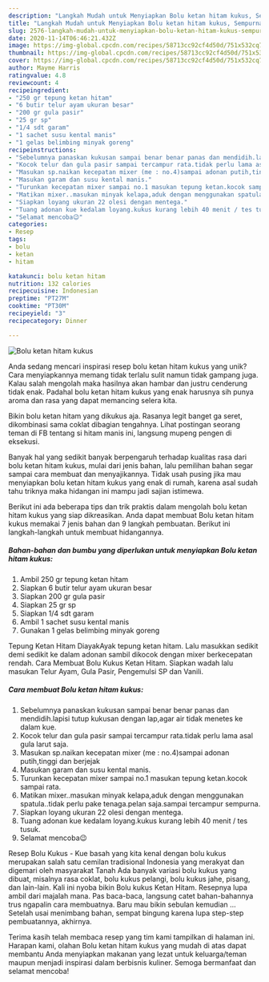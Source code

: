 ```yaml
---
description: "Langkah Mudah untuk Menyiapkan Bolu ketan hitam kukus, Sempurna"
title: "Langkah Mudah untuk Menyiapkan Bolu ketan hitam kukus, Sempurna"
slug: 2576-langkah-mudah-untuk-menyiapkan-bolu-ketan-hitam-kukus-sempurna
date: 2020-11-14T06:46:21.432Z
image: https://img-global.cpcdn.com/recipes/58713cc92cf4d50d/751x532cq70/bolu-ketan-hitam-kukus-foto-resep-utama.jpg
thumbnail: https://img-global.cpcdn.com/recipes/58713cc92cf4d50d/751x532cq70/bolu-ketan-hitam-kukus-foto-resep-utama.jpg
cover: https://img-global.cpcdn.com/recipes/58713cc92cf4d50d/751x532cq70/bolu-ketan-hitam-kukus-foto-resep-utama.jpg
author: Mayme Harris
ratingvalue: 4.8
reviewcount: 4
recipeingredient:
- "250 gr tepung ketan hitam"
- "6 butir telur ayam ukuran besar"
- "200 gr gula pasir"
- "25 gr sp"
- "1/4 sdt garam"
- "1 sachet susu kental manis"
- "1 gelas belimbing minyak goreng"
recipeinstructions:
- "Sebelumnya panaskan kukusan sampai benar benar panas dan mendidih.lapisi tutup kukusan dengan lap,agar air tidak menetes ke dalam kue."
- "Kocok telur dan gula pasir sampai tercampur rata.tidak perlu lama asal gula larut saja."
- "Masukan sp.naikan kecepatan mixer (me : no.4)sampai adonan putih,tinggi dan berjejak"
- "Masukan garam dan susu kental manis."
- "Turunkan kecepatan mixer sampai no.1 masukan tepung ketan.kocok sampai rata."
- "Matikan mixer..masukan minyak kelapa,aduk dengan menggunakan spatula..tidak perlu pake tenaga.pelan saja.sampai tercampur sempurna."
- "Siapkan loyang ukuran 22 olesi dengan mentega."
- "Tuang adonan kue kedalam loyang.kukus kurang lebih 40 menit / tes tusuk."
- "Selamat mencoba😉"
categories:
- Resep
tags:
- bolu
- ketan
- hitam

katakunci: bolu ketan hitam 
nutrition: 132 calories
recipecuisine: Indonesian
preptime: "PT27M"
cooktime: "PT30M"
recipeyield: "3"
recipecategory: Dinner

---
```



![Bolu ketan hitam kukus](https://img-global.cpcdn.com/recipes/58713cc92cf4d50d/751x532cq70/bolu-ketan-hitam-kukus-foto-resep-utama.jpg)

Anda sedang mencari inspirasi resep bolu ketan hitam kukus yang unik? Cara menyiapkannya memang tidak terlalu sulit namun tidak gampang juga. Kalau salah mengolah maka hasilnya akan hambar dan justru cenderung tidak enak. Padahal bolu ketan hitam kukus yang enak harusnya sih punya aroma dan rasa yang dapat memancing selera kita.

Bikin bolu ketan hitam yang dikukus aja. Rasanya legit banget ga seret, dikombinasi sama coklat dibagian tengahnya. Lihat postingan seorang teman di FB tentang si hitam manis ini, langsung mupeng pengen di eksekusi.

Banyak hal yang sedikit banyak berpengaruh terhadap kualitas rasa dari bolu ketan hitam kukus, mulai dari jenis bahan, lalu pemilihan bahan segar sampai cara membuat dan menyajikannya. Tidak usah pusing jika mau menyiapkan bolu ketan hitam kukus yang enak di rumah, karena asal sudah tahu triknya maka hidangan ini mampu jadi sajian istimewa.


Berikut ini ada beberapa tips dan trik praktis dalam mengolah bolu ketan hitam kukus yang siap dikreasikan. Anda dapat membuat Bolu ketan hitam kukus memakai 7 jenis bahan dan 9 langkah pembuatan. Berikut ini langkah-langkah untuk membuat hidangannya.

<!--inarticleads1-->

##### Bahan-bahan dan bumbu yang diperlukan untuk menyiapkan Bolu ketan hitam kukus:

1. Ambil 250 gr tepung ketan hitam
1. Siapkan 6 butir telur ayam ukuran besar
1. Siapkan 200 gr gula pasir
1. Siapkan 25 gr sp
1. Siapkan 1/4 sdt garam
1. Ambil 1 sachet susu kental manis
1. Gunakan 1 gelas belimbing minyak goreng


Tepung Ketan Hitam DiayakAyak tepung ketan hitam. Lalu masukkan sedikit demi sedikit ke dalam adonan sambil dikocok dengan mixer berkecepatan rendah. Cara Membuat Bolu Kukus Ketan Hitam. Siapkan wadah lalu masukan Telur Ayam, Gula Pasir, Pengemulsi SP dan Vanili. 

<!--inarticleads2-->

##### Cara membuat Bolu ketan hitam kukus:

1. Sebelumnya panaskan kukusan sampai benar benar panas dan mendidih.lapisi tutup kukusan dengan lap,agar air tidak menetes ke dalam kue.
1. Kocok telur dan gula pasir sampai tercampur rata.tidak perlu lama asal gula larut saja.
1. Masukan sp.naikan kecepatan mixer (me : no.4)sampai adonan putih,tinggi dan berjejak
1. Masukan garam dan susu kental manis.
1. Turunkan kecepatan mixer sampai no.1 masukan tepung ketan.kocok sampai rata.
1. Matikan mixer..masukan minyak kelapa,aduk dengan menggunakan spatula..tidak perlu pake tenaga.pelan saja.sampai tercampur sempurna.
1. Siapkan loyang ukuran 22 olesi dengan mentega.
1. Tuang adonan kue kedalam loyang.kukus kurang lebih 40 menit / tes tusuk.
1. Selamat mencoba😉


Resep Bolu Kukus - Kue basah yang kita kenal dengan bolu kukus merupakan salah satu cemilan tradisional Indonesia yang merakyat dan digemari oleh masyarakat Tanah Ada banyak variasi bolu kukus yang dibuat, misalnya rasa coklat, bolu kukus pelangi, bolu kukus jahe, pisang, dan lain-lain. Kali ini nyoba bikin Bolu kukus Ketan Hitam. Resepnya lupa ambil dari majalah mana. Pas baca-baca, langsung catet bahan-bahannya trus ngapalin cara membuatnya. Baru mau bikin sebulan kemudian … Setelah usai menimbang bahan, sempat bingung karena lupa step-step pembuatannya, akhirnya. 

Terima kasih telah membaca resep yang tim kami tampilkan di halaman ini. Harapan kami, olahan Bolu ketan hitam kukus yang mudah di atas dapat membantu Anda menyiapkan makanan yang lezat untuk keluarga/teman maupun menjadi inspirasi dalam berbisnis kuliner. Semoga bermanfaat dan selamat mencoba!
